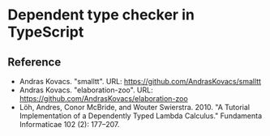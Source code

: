 # Dependent type checker in TypeScript

## Reference

- Andras Kovacs. "smalltt". URL: <https://github.com/AndrasKovacs/smalltt>
- Andras Kovacs. "elaboration-zoo". URL: <https://github.com/AndrasKovacs/elaboration-zoo>
- Löh, Andres, Conor McBride, and Wouter Swierstra. 2010. "A Tutorial Implementation of a Dependently Typed Lambda Calculus." Fundamenta Informaticae 102 (2): 177–207.
